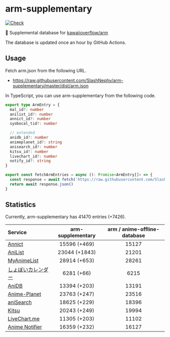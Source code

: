 # arm-supplementary

[![Check](https://github.com/SlashNephy/arm-supplementary/actions/workflows/check-node.yml/badge.svg)](https://github.com/SlashNephy/arm-supplementary/actions/workflows/check-node.yml)

💊 Supplemental database for [kawaiioverflow/arm](https://github.com/kawaiioverflow/arm)

The database is updated once an hour by GitHub Actions.

## Usage

Fetch arm.json from the following URL.

- https://raw.githubusercontent.com/SlashNephy/arm-supplementary/master/dist/arm.json

In TypeScript, you can use arm-supplementary from the following code.

```TypeScript
export type ArmEntry = {
  mal_id?: number
  anilist_id?: number
  annict_id?: number
  syobocal_tid?: number

  // extended
  anidb_id?: number
  animeplanet_id?: string
  anisearch_id?: number
  kitsu_id?: number
  livechart_id?: number
  notify_id?: string
}

export const fetchArmEntries = async (): Promise<ArmEntry[]> => {
  const response = await fetch('https://raw.githubusercontent.com/SlashNephy/arm-supplementary/master/dist/arm.json')
  return await response.json()
}
```

## Statistics

Currently, arm-supplementary has 41470 entries (+7426).

| Service                                     | arm-supplementary | arm / anime-offline-database |
| :------------------------------------------ | :---------------: | :--------------------------: |
| [Annict](https://annict.com)                |   15596 (+469)    |            15127             |
| [AniList](https://anilist.co)               |   23044 (+1843)   |            21201             |
| [MyAnimeList](https://myanimelist.net)      |   28914 (+653)    |            28261             |
| [しょぼいカレンダー](https://cal.syoboi.jp) |    6281 (+66)     |             6215             |
| [AniDB](https://anidb.net)                  |   13394 (+203)    |            13191             |
| [Anime-Planet](https://anime-planet.com)    |   23763 (+247)    |            23516             |
| [aniSearch](https://anisearch.com)          |   18625 (+229)    |            18396             |
| [Kitsu](https://kitsu.io)                   |   20243 (+249)    |            19994             |
| [LiveChart.me](https://livechart.me)        |   11305 (+203)    |            11102             |
| [Anime Notifier](https://notify.moe)        |   16359 (+232)    |            16127             |
